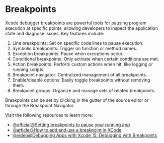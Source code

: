# Breakpoints

Xcode debugger breakpoints are powerful tools for pausing program execution at specific points, allowing developers to inspect the application state and diagnose issues. Key features include:

1. Line breakpoints: Set on specific code lines to pause execution.
2. Symbolic breakpoints: Trigger on function or method names.
3. Exception breakpoints: Pause when exceptions occur.
4. Conditional breakpoints: Only activate when certain conditions are met.
5. Action breakpoints: Perform custom actions when hit, like logging or running scripts.
6. Breakpoint navigator: Centralized management of all breakpoints.
7. Enable/disable options: Easily toggle breakpoints without removing them.
8. Breakpoint groups: Organize and manage sets of related breakpoints.

Breakpoints can be set by clicking in the gutter of the source editor or through the Breakpoint Navigator.

Visit the following resources to learn more:

- [@official@Setting breakpoints to pause your running app](https://developer.apple.com/documentation/xcode/setting-breakpoints-to-pause-your-running-app)
- [@article@How to add and use a breakpoint in XCode](https://www.delasign.com/blog/xcode-add-use-breakpoint/)
- [@video@Debugging Apps with Xcode 15: Debugging with Breakpoints](https://www.youtube.com/watch?v=wYldJF-8fWA)